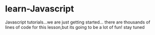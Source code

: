 # <a id="learnJavascript_0"></a>learn-Javascript

Javascript tutorials…we are just getting started… there are thousands of lines of code for this lesson,but its going to be a lot of fun! stay tuned

# <a id="_5"></a>
